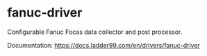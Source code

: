 # fanuc-driver

Configurable Fanuc Focas data collector and post processor.

Documentation: https://docs.ladder99.com/en/drivers/fanuc-driver  
